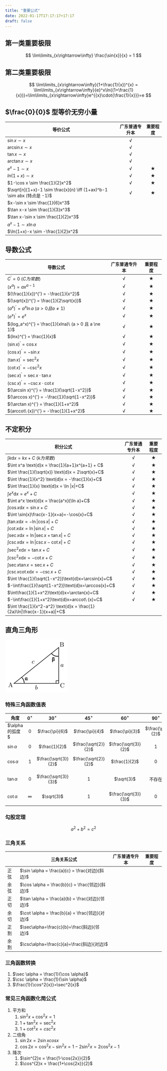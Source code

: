 ```yaml
---
title: "重要公式"
date: 2022-01-17T17:17:17+17:17
draft: false
---
```


<!--more-->

## 第一类重要极限

$$
\lim\limits_{x\rightarrow\infty} \frac{\sin{x}}{x} = 1
$$

## 第二类重要极限

$$
\lim\limits_{x\rightarrow\infty}(1+\frac{1}{x})^{x} = \lim\limits_{x\rightarrow\infty}{e}^x\ln{(1+\frac{1}{x})}=\lim\limits_{x\rightarrow\infty}e^{{x}\cdot{\frac{1}{x}}}=e
$$

## $\frac{0}{0}$ 型等价无穷小量



| 等价公式                                                     | 广东普通专升本 |  重要程度  |
| ------------------------------------------------------------ | :------------: | :--------: |
| $\sin x \sim x$                                              |       √        |            |
| $\arcsin x \sim x$                                           |       √        |            |
| $\tan x \sim x$                                              |       √        |            |
| $\arctan x \sim x$                                           |       √        |            |
| $e^x-1 \sim x$                                               |       √        | $\bigstar$ |
| $ln(1+x) \sim x$                                             |       √        | $\bigstar$ |
| $1-\cos x \sim \frac{1}{2}x^2$                               |       √        | $\bigstar$ |
| $\sqrt[n]{1+x}-1 \sim \frac{x}{n} \iff (1+ax)^b-1 \sim abx (特点是 -1)$ |       √        | $\bigstar$ |
| $x-\sin x \sim \frac{1}{6}x^3$                               |                |            |
| $\tan x-x \sim \frac{1}{3}x^3$                               |                |            |
| $\tan x-\sin x \sim \frac{1}{2}x^3$                          |                |            |
| $a^x-1 \sim x\ln a$                                          |                |            |
| $\ln(1+x)-x \sim -\frac{1}{2}x^2$                            |                |            |

## 导数公式

| 导数公式                                             | 广东普通专升本 |  重要程度  |
| ---------------------------------------------------- | :------------: | :--------: |
| $C^{'} = 0\ (C为常数)$                               |       √        | $\bigstar$ |
| $(x^a) = ax^{a-1}$                                   |       √        | $\bigstar$ |
| $(\frac{1}{x})^{'} = -\frac{1}{x^2}$                 |       √        | $\bigstar$ |
| $(\sqrt{x})^{'} = \frac{1}{2\sqrt{x}}$               |       √        | $\bigstar$ |
| $(a^x)^{'} = a^x\ln a\ (a > 0 且 a \ne 1)$           |       √        | $\bigstar$ |
| $(e^x)^{'} = e^x$                                    |       √        | $\bigstar$ |
| $(log_a^x)^{'} = \frac{1}{xlna}\ (a > 0 且 a \ne 1)$ |       √        | $\bigstar$ |
| $(lnx)^{'} = \frac{1}{x}$                            |       √        | $\bigstar$ |
| $(\sin x)^{'} = \cos x$                              |       √        | $\bigstar$ |
| $(\cos x)^{'} = -\sin x$                             |       √        | $\bigstar$ |
| $(\tan x)^{'} = \sec^2{x}$                           |       √        | $\bigstar$ |
| $(\cot x)^{'} = -\csc^2{x}$                          |       √        | $\bigstar$ |
| $(\sec x)^{'} = \sec x \cdot \tan x$                 |       √        | $\bigstar$ |
| $(\csc x)^{'} = -\csc x \cdot \cot x$                |       √        | $\bigstar$ |
| $(\arcsin x)^{'} = \frac{1}{\sqrt{1-x^2}}$           |       √        | $\bigstar$ |
| $(\arccos x)^{'} = -\frac{1}{\sqrt{1-x^2}}$          |       √        | $\bigstar$ |
| $(\arctan x)^{'} = \frac{1}{1+x^2}$                  |       √        | $\bigstar$ |
| $(arccot\ {x})^{'} = -\frac{1}{1+x^2}$               |       √        | $\bigstar$ |

## 不定积分

| 积分公式                                                     | 广东普通专升本 |  重要程度  |
| ------------------------------------------------------------ | :------------: | :--------: |
| $\int k \text{d}x = kx+C\ (k为常数)$                         |       √        | $\bigstar$ |
| $\int x^a \text{d}x = \frac{1}{a+1}x^{a+1} + C$              |       √        | $\bigstar$ |
| $\int \frac{1}{\sqrt{x}} \text{d}x = 2\sqrt{x}+C$            |       √        | $\bigstar$ |
| $\int \frac{1}{x^2} \text{d}x = -\frac{1}{x}+C$              |       √        | $\bigstar$ |
| $\int \frac{1}{x} \text{d}x = \ln \|x\|+C$                   |       √        | $\bigstar$ |
| $\int e^x \text{d}x = e^x + C$                               |       √        | $\bigstar$ |
| $\int a^x \text{d}x = \frac{a^x}{\ln a}+C$                   |       √        | $\bigstar$ |
| $\int \cos{x}\text{d}x=\sin{x}+C$                            |       √        | $\bigstar$ |
| $\int \sin{x}\frac{x-1}{x+a}=-\cos{x}+C$                     |       √        | $\bigstar$ |
| $\int \tan{x}\text{d}x=-\ln{\|\cos{x}\|}+C$                  |       √        | $\bigstar$ |
| $\int \cot{x}\text{d}x=\ln\|\sin{x}\|+C$                     |       √        | $\bigstar$ |
| $\int \sec{x}\text{d}x=\ln\|\sec{x}+\tan{x}\|+C$             |       √        | $\bigstar$ |
| $\int \csc{x}\text{d}x=\ln\|\csc{x}-\cot{x}\|+C$             |       √        | $\bigstar$ |
| $\int \sec^2{x}\text{d}x=\tan{x}+C$                          |       √        | $\bigstar$ |
| $\int \csc^2{x}\text{d}x=-\cot{x}+C$                         |       √        | $\bigstar$ |
| $\int \sec{x}\tan{x}=\sec{x}+C$                              |       √        | $\bigstar$ |
| $\int \csc{x}\cot{x}\text{d}x=-\csc{x}+C$                    |       √        | $\bigstar$ |
| $\int \frac{1}{\sqrt{1-x^2}}\text{d}x=\arcsin{x}+C$          |       √        | $\bigstar$ |
| $-\int\frac{1}{\sqrt{1-x^2}}\text{d}x=\arccos{x}+C$          |       √        | $\bigstar$ |
| $\int\frac{1}{1+x^2}\text{d}x=\arctan{x}+C$                  |       √        | $\bigstar$ |
| $-\int\frac{1}{1+x^2}\text{d}x=arccot\ {x}+C$                |       √        | $\bigstar$ |
| $\int \frac{1}{x^2-a^2} \text{d}x = \frac{1}{2a}\ln\|\frac{x-1}{x+a}\|+C$ |                |            |

## 直角三角形

![](/higher_mathematics/important-1.png)

### 特殊三角函数值表

| 角度           | $0^{\circ}$ |     $30^{\circ}$     |     $45^{\circ}$     |     $60^{\circ}$     |  $90^{\circ}$   |     $120^{\circ}$     |     $135^{\circ}$     |     $150^{\circ}$     | $180^{\circ}$ |
| -------------- | :---------: | :------------------: | :------------------: | :------------------: | :-------------: | :-------------------: | :-------------------: | :-------------------: | :-----------: |
| $\alpha的弧度$ |     $0$     |   $\frac{\pi}{6}$    |   $\frac{\pi}{4}$    |   $\frac{\pi}{3}$    | $\frac{\pi}{2}$ |   $\frac{2\pi}{3}$    |   $\frac{3\pi}{4}$    |   $\frac{5\pi}{6}$    |     $\pi$     |
| $\sin\alpha$   |     $0$     |    $\frac{1}{2}$     | $\frac{\sqrt{2}}{2}$ | $\frac{\sqrt{3}}{2}$ |       $1$       | $\frac{\sqrt{3}}{2}$  | $\frac{\sqrt{3}}{2}$  |     $\frac{1}{2}$     |      $0$      |
| $\cos\alpha$   |     $1$     | $\frac{\sqrt{3}}{2}$ | $\frac{\sqrt{2}}{2}$ |    $\frac{1}{2}$     |       $0$       |    $-\frac{1}{2}$     | $-\frac{\sqrt{3}}{2}$ | $-\frac{\sqrt{3}}{2}$ |     $-1$      |
| $\tan\alpha$   |     $0$     | $\frac{\sqrt{3}}{3}$ |          1           |      $\sqrt{3}$      |     不存在      |      $-\sqrt{3}$      |         $-1$          | $-\frac{\sqrt{3}}{3}$ |       0       |
| $\cot\alpha$   |  $\infty$   |      $\sqrt{3}$      |          1           | $\frac{\sqrt{3}}{3}$ |        0        | $-\frac{\sqrt{3}}{3}$ |         $-1$          |      $-\sqrt{3}$      |   $\infty$    |

### 勾股定理

$$
a^2+ b^2 = c^2
$$

### 三角关系

|      | 三角关系公式                                    | 广东普通专升本 | 重要程度 |
| ---- | ----------------------------------------------- | :------------: | :------: |
| 正弦 | $\sin \alpha = \frac{a}{c} = \frac{对边}{斜边}$ |                |          |
| 余弦 | $\cos \alpha = \frac{b}{c} = \frac{邻边}{斜边}$ |                |          |
| 正切 | $\tan \alpha = \frac{a}{b} = \frac{对边}{邻边}$ |                |          |
| 余切 | $\cot \alpha = \frac{b}{a} = \frac{邻边}{对边}$ |                |          |
| 正割 | $\sec\alpha=\frac{c}{b}=\frac{斜边}{邻边}$      |                |          |
| 余割 | $\csc\alpha=\frac{c}{a}=\frac{斜边}{对边}$      |                |          |

### 三角函数转换

1. $\sec \alpha = \frac{1}{\cos \alpha}$
2. $\csc \alpha = \frac{1}{\sin \alpha}$ 
3. $\frac{1}{\cos^2{x}}=\sec^2{x}$

### 常见三角函数化简公式

1. 平方和
   1. $\sin^{2}x + \cos^{2}x = 1$
   2. $1+\tan^{2}x = \sec^{2}x$
   3. $1+\cot^{2}x = csc^{2}x$
2. 二倍角
   1. $\sin{2x} = 2\sin{x}cos{x}$
   2. $\cos{2x} = \cos^{2}x - \sin^{2}x = 1 - 2\sin^{2}x = 2\cos^{2}x - 1$
3. 降次
   1. $\sin^{2}x = \frac{1-\cos{2x}}{2}$
   2. $\cos^{2}x = \frac{1+\cos{2x}}{2}$

